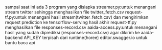 sampai saat ini ada 3 program yang disiapka
streamer.py:untuk menangani stream twitter sehingga menghasilkan file twitter_fetch.csv
request-tf.py:untuk menangani hasil stream(twitter_fetch.csv) dan mengirimkan request prediction ke tensorflow-serving
hasil akhir request-tf.py menghasilkan file responses-record.csv 
aaida-access.py:untuk menangani hasil yang sudah diprediksi (responses-record.csv) agar dikirim ke aaida-backend
API_KEY terpisah dari runtime(horee)
editor.swagger.io untuk bantu baca api